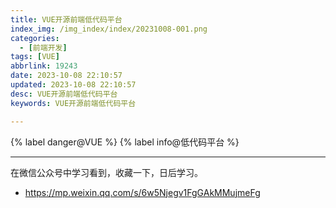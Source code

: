 ```yaml
---
title: VUE开源前端低代码平台
index_img: /img_index/index/20231008-001.png
categories:
  - [前端开发]
tags: [VUE]
abbrlink: 19243
date: 2023-10-08 22:10:57
updated: 2023-10-08 22:10:57
desc: VUE开源前端低代码平台
keywords: VUE开源前端低代码平台

---
```




{% label danger@VUE %} {% label info@低代码平台 %}

<!--more-->

<hr />

在微信公众号中学习看到，收藏一下，日后学习。

- https://mp.weixin.qq.com/s/6w5Njegv1FgGAkMMujmeFg